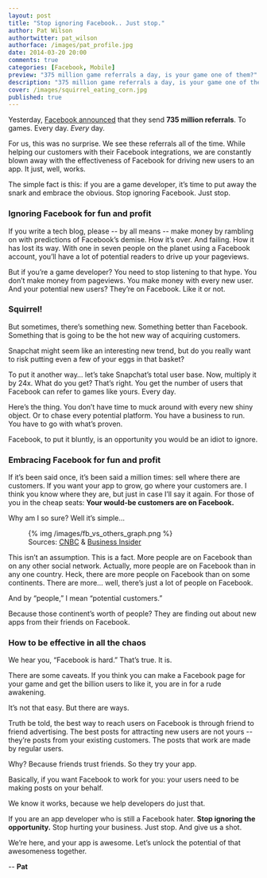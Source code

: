 ```yaml
---
layout: post
title: "Stop ignoring Facebook.. Just stop."
author: Pat Wilson
authortwitter: pat_wilson
authorface: /images/pat_profile.jpg
date: 2014-03-20 20:00
comments: true
categories: [Facebook, Mobile]
preview: "375 million game referrals a day, is your game one of them?"
description: "375 million game referrals a day, is your game one of them?"
cover: /images/squirrel_eating_corn.jpg
published: true
---
```

Yesterday, [Facebook announced](https://developers.facebook.com/blog/post/2014/03/19/facebook-at-gdc-2014/) that they send **735 million referrals**. To games. Every day. _Every_ day.

For us, this was no surprise. We see these referrals all of the time. While helping our customers with their Facebook integrations, we are constantly blown away with the effectiveness of Facebook for driving new users to an app. It just, well, works.

The simple fact is this: if you are a game developer, it’s time to put away the snark and embrace the obvious. Stop ignoring Facebook. Just stop.

### Ignoring Facebook for fun and profit

If you write a tech blog, please -- by all means -- make money by rambling on with predictions of Facebook’s demise. How it’s over. And failing. How it has lost its way. With one in seven people on the planet using a Facebook account, you’ll have a lot of potential readers to drive up your pageviews. 

But if you’re a game developer? You need to stop listening to that hype. You don’t make money from pageviews. You make money with every new user. And your potential new users?  They’re on Facebook. Like it or not.

### Squirrel!

But sometimes, there’s something new. Something better than Facebook. Something that is going to be the hot new way of acquiring customers.

Snapchat might seem like an interesting new trend, but do you really want to risk putting even a few of your eggs in that basket? 

To put it another way… let’s take Snapchat’s total user base. Now, multiply it by 24x. What do you get? That’s right. You get the number of users that Facebook can refer to games like yours. Every day. 

Here’s the thing. You don’t have time to muck around with every new shiny object. Or to chase every potential platform. You have a business to run. You have to go with what’s proven.

Facebook, to put it bluntly, is an opportunity you would be an idiot to ignore. 

### Embracing Facebook for fun and profit 

If it’s been said once, it’s been said a million times: sell where there are customers. If you want your app to grow, go where your customers are. I think you know where they are, but just in case I’ll say it again. For those of you in the cheap seats: **Your would-be customers are on Facebook.**

Why am I so sure? Well it’s simple...

<figure class="thumbnail">
  {% img /images/fb_vs_others_graph.png %}
  <figcaption>
    Sources: <a href="http://www.cnbc.com/id/101160163">CNBC</a> & <a href="http://www.businessinsider.com/snapchat-active-users-exceed-30-million-2013-12">Business Insider</a>
  </figcaption>
</figure>

This isn’t an assumption. This is a fact. More people are on Facebook than on any other social network. Actually, more people are on Facebook than in any one country. Heck, there are more people on Facebook than on some continents. There are more… well, there’s just a lot of people on Facebook. 

And by “people,” I mean “potential customers.”

Because those continent’s worth of  people? They are finding out about new apps from their friends on Facebook. 

### How to be effective in all the chaos

We hear you, “Facebook is hard.” That’s true. It is.

There are some caveats. If you think you can make a Facebook page for your game and get the billion users to like it, you are in for a rude awakening. 

It’s not that easy. But there are ways.

Truth be told, the best way to reach users on Facebook is through friend to friend advertising. The best posts for attracting new users are not yours -- they’re posts from your existing customers. The posts that work are made by regular users. 

Why? Because friends trust friends. So they try your app. 

Basically, if you want Facebook to work for you: your users need to be making posts on your behalf. 

We know it works, because we help developers do just that. 

If you are an app developer who is still a Facebook hater. **Stop ignoring the opportunity.** Stop hurting your business. Just stop. And give us a shot. 

We’re here, and your app is awesome. Let’s unlock the potential of that awesomeness together.

-- __Pat__

